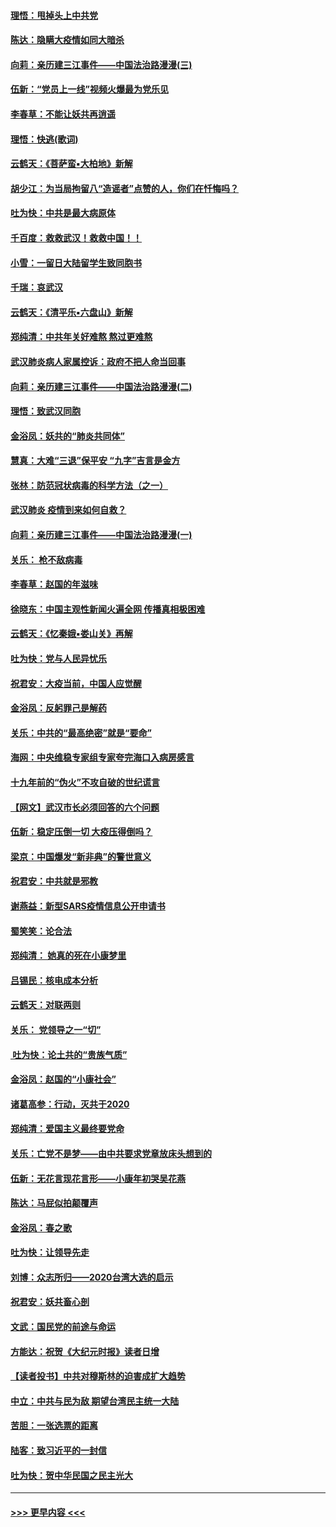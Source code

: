 #### [理悟：甩掉头上中共党](../pages/nsc993/n11838826.md?t=02030011) 
#### [陈达：隐瞒大疫情如同大暗杀](../pages/nsc993/n11838771.md?t=02030011) 
#### [向莉：亲历建三江事件——中国法治路漫漫(三)](../pages/nsc993/n11831825.md?t=02030011) 
#### [伍新：“党员上一线”视频火爆最为党乐见](../pages/nsc993/n11838200.md?t=02030011) 
#### [李春草：不能让妖共再逍遥](../pages/nsc993/n11838102.md?t=02030011) 
#### [理悟：快逃(歌词)](../pages/nsc993/n11838083.md?t=02030011) 
#### [云鹤天：《菩萨蛮▪大柏地》新解](../pages/nsc993/n11838059.md?t=02030011) 
#### [胡少江：为当局拘留八“造谣者”点赞的人，你们在忏悔吗？](../pages/nsc993/n11836801.md?t=02030011) 
#### [吐为快：中共是最大病原体](../pages/nsc993/n11836748.md?t=02030011) 
#### [千百度：救救武汉！救救中国！！](../pages/nsc993/n11836145.md?t=02030011) 
#### [小雪：一留日大陆留学生致同胞书](../pages/nsc993/n11834624.md?t=02030011) 
#### [千瑞：哀武汉](../pages/nsc993/n11833647.md?t=02030011) 
#### [云鹤天：《清平乐▪六盘山》新解](../pages/nsc993/n11833611.md?t=02030011) 
#### [郑纯清：中共年关好难熬 熬过更难熬](../pages/nsc993/n11833489.md?t=02030011) 
#### [武汉肺炎病人家属控诉：政府不把人命当回事](../pages/nsc993/n11833205.md?t=02030011) 
#### [向莉：亲历建三江事件——中国法治路漫漫(二)](../pages/nsc993/n11829102.md?t=02030011) 
#### [理悟：致武汉同胞](../pages/nsc993/n11831522.md?t=02030011) 
#### [金浴凤：妖共的“肺炎共同体”](../pages/nsc993/n11829448.md?t=02030011) 
#### [慧真：大难“三退”保平安 “九字”吉言是金方](../pages/nsc993/n11829501.md?t=02030011) 
#### [张林：防范冠状病毒的科学方法（之一）](../pages/nsc993/n11828618.md?t=02030011) 
#### [武汉肺炎 疫情到来如何自救？](../pages/nsc993/n11827632.md?t=02030011) 
#### [向莉：亲历建三江事件——中国法治路漫漫(一)](../pages/nsc993/n11827190.md?t=02030011) 
#### [关乐： 枪不敌病毒](../pages/nsc993/n11826746.md?t=02030011) 
#### [李春草：赵国的年滋味](../pages/nsc993/n11826321.md?t=02030011) 
#### [徐晓东：中国主观性新闻火遍全网 传播真相极困难](../pages/nsc993/n11826508.md?t=02030011) 
#### [云鹤天：《忆秦娥▪娄山关》再解](../pages/nsc993/n11824682.md?t=02030011) 
#### [吐为快：党与人民异忧乐](../pages/nsc993/n11824660.md?t=02030011) 
#### [祝君安：大疫当前，中国人应觉醒](../pages/nsc993/n11821946.md?t=02030011) 
#### [金浴凤：反躬罪己是解药](../pages/nsc993/n11820280.md?t=02030011) 
#### [关乐：中共的“最高绝密”就是“要命”](../pages/nsc993/n11816946.md?t=02030011) 
#### [海网：中央维稳专家组专家夸完海口入病房感言](../pages/nsc993/n11815138.md?t=02030011) 
#### [十九年前的“伪火”不攻自破的世纪谎言](../pages/nsc993/n11813238.md?t=02030011) 
#### [【网文】武汉市长必须回答的六个问题](../pages/nsc993/n11813848.md?t=02030011) 
#### [伍新：稳定压倒一切 大疫压得倒吗？](../pages/nsc993/n11812634.md?t=02030011) 
#### [梁京：中国爆发“新非典”的警世意义](../pages/nsc993/n11812554.md?t=02030011) 
#### [祝君安：中共就是邪教](../pages/nsc993/n11812431.md?t=02030011) 
#### [谢燕益：新型SARS疫情信息公开申请书](../pages/nsc993/n11808840.md?t=02030011) 
#### [蜀笑笑：论合法](../pages/nsc993/n11808064.md?t=02030011) 
#### [郑纯清： 她真的死在小康梦里](../pages/nsc993/n11806623.md?t=02030011) 
#### [吕锡民：核电成本分析](../pages/nsc993/n11806284.md?t=02030011) 
#### [云鹤天：对联两则](../pages/nsc993/n11805957.md?t=02030011) 
#### [关乐： 党领导之一“切”](../pages/nsc993/n11804505.md?t=02030011) 
#### [ 吐为快：论土共的“贵族气质”](../pages/nsc993/n11804490.md?t=02030011) 
#### [金浴凤：赵国的“小康社会”](../pages/nsc993/n11804452.md?t=02030011) 
#### [诸葛高参：行动，灭共于2020](../pages/nsc993/n11804120.md?t=02030011) 
#### [郑纯清：爱国主义最终要党命](../pages/nsc993/n11802197.md?t=02030011) 
#### [关乐：亡党不是梦——由中共要求党章放床头想到的](../pages/nsc993/n11802156.md?t=02030011) 
#### [伍新：无花言现花言形——小康年初哭吴花燕](../pages/nsc993/n11800044.md?t=02030011) 
#### [陈达：马屁似拍颠覆声](../pages/nsc993/n11800010.md?t=02030011) 
#### [金浴凤：春之歌](../pages/nsc993/n11797687.md?t=02030011) 
#### [吐为快：让领导先走](../pages/nsc993/n11797512.md?t=02030011) 
#### [刘博：众志所归——2020台湾大选的启示](../pages/nsc993/n11796878.md?t=02030011) 
#### [祝君安：妖共畜心剖](../pages/nsc993/n11794273.md?t=02030011) 
#### [文武：国民党的前途与命运](../pages/nsc993/n11794198.md?t=02030011) 
#### [方能达：祝贺《大纪元时报》读者日增](../pages/nsc993/n11793807.md?t=02030011) 
#### [【读者投书】中共对穆斯林的迫害成扩大趋势](../pages/nsc993/n11791371.md?t=02030011) 
#### [中立：中共与民为敌 期望台湾民主统一大陆](../pages/nsc993/n11790392.md?t=02030011) 
#### [苦胆：一张选票的距离](../pages/nsc993/n11788914.md?t=02030011) 
#### [陆客：致习近平的一封信](../pages/nsc993/n11788867.md?t=02030011) 
#### [吐为快：贺中华民国之民主光大](../pages/nsc993/n11788618.md?t=02030011) 

----
#### [ >>> 更早内容 <<< ](../indexes/nsc993-earlier.md)
